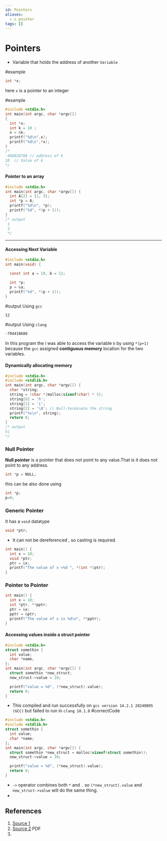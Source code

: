 ```yaml
---
id: Pointers
aliases:
  - c pointer
tags: []
---
```


# Pointers

- Variable that holds the address of another `Variable`

#example

```c
int *x;
```

here `x` is a pointer to an integer

#example

```c
#include <stdio.h>
int main(int argc, char *argv[])
{
  int *x;
  int k = 10 ;
  x = &k;
  printf("%d\n",x);
  printf("%d\n",*x);
}
/*
-498828788 // address of k
10  // Value of k
*/
```

#### Pointer to an array

```c
#include <stdio.h>
int main(int argc, char *argv[]) {
  int A[2] = {1, 3};
  int *p = A;
  printf("%d\n", *p);
  printf("%d", *(p + 1));
}
/* output
 1
 3
 */
```

---

#### Accessing Next Variable

```c
#include <stdio.h>
int main(void) {

  const int a = 10, b = 12;

  int *p;
  p = &a;
  printf("%d", *(p + 1));
}
```

#output Using `gcc`

```bash
12
```

#output Using `clang`

```bash
-794418688
```

In this program the i was able to access the variable `b` by using `*(p+1)` because the `gcc` assigned **contiguous memory** location for the two variables.

#### Dynamically allocating memory

```c
#include <stdio.h>
#include <stdlib.h>
int main(int argc, char *argv[]) {
  char *string;
  string = (char *)malloc(sizeof(char) * 3);
  string[0] = 'h';
  string[1] = 'i';
  string[2] = '\0'; // Null-terminate the string
  printf("%s\n", string);
  return 0;
}
/* output
hi
*/
```

### Null Pointer

**Null pointer** is a pointer that does not point to any value.That is it does not point to any address.

```c
int *p = NULL;
```

this can be also done using

```c
int *p;
p=0;
```

### Generic Pointer

It has a `void` datatype

```c
void *ptr;
```

- It can not be dereferenced , so casting is required.

```c
int main() {
  int x = 10;
  void *ptr;
  ptr = &x;
  printf("The value of x =%d ", *(int *)ptr);
}
```

### Pointer to Pointer

```c
int main() {
  int x = 10;
  int *ptr, **pptr;
  ptr = &x;
  pptr = &ptr;
  printf("The value of x is %d\n", **pptr);
}
```


#### Accessing values inside a struct pointer 
```c
#include <stdio.h>
struct somethin {
  int value;
  char *name;
};
int main(int argc, char *argv[]) {
  struct somethin *new_struct;
  new_struct->value = 10;

  printf("value = %d", (*new_struct).value);
  return 0;
}
```
- This compiled and run successfully on `gcc version 14.2.1 20240805 (GCC)` but failed to run in `clang 18.1.8`
#correctCode
```c
#include <stdio.h>
#include <stdlib.h>
struct somethin {
  int value;
  char *name;
};
int main(int argc, char *argv[]) {
  struct somethin *new_struct = malloc(sizeof(struct somethin));
  new_struct->value = 10;

  printf("value = %d", (*new_struct).value);
  return 0;
}
```

- `->` operator combines both `*` and `.` so `(*new_struct).value` and `new_struct->value` will do the same thing.
- 
## References

1. [Source 1](https://embetronicx.com/tutorials/p_language/c/pointers_2/)
2. [Source 2](https://www.cs.cmu.edu/~ab/15-123N09/lectures/Lecture%2005%20-%20Advanced%20pointers.pdf) PDF
3.
